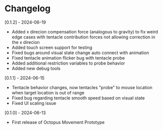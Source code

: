 # Changelog
[0.1.2] - 2024-06-19
- Added x direcion compensation force (analogous to gravity) to fix weird edge cases with tentacle contribution forces not allowing correction in the x direcion
- Added touch screen support for testing
- Fixed bugs around visual state change auto connect with animation
- Fixed tentacle animation flicker bug with tentacle probe
- Added additional restriction variables to probe behavior
- Added new debug tools

[0.1.1] - 2024-06-15
- Tentacle behavior changes, now tentacles "probe" to mouse location when target location is out of range
- Fixed bug regarding tentacle smooth speed based on visual state
- Fixed UI scaling issue

[0.1.0] - 2024-06-13
- First release of Octopus Movement Prototype
